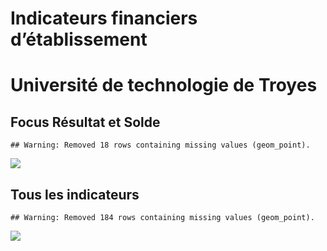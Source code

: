 Indicateurs financiers d’établissement
================

# Université de technologie de Troyes

## Focus Résultat et Solde

    ## Warning: Removed 18 rows containing missing values (geom_point).

![](université_de_technologie_de_troyes_files/figure-gfm/etab.focus-1.png)<!-- -->

## Tous les indicateurs

    ## Warning: Removed 184 rows containing missing values (geom_point).

![](université_de_technologie_de_troyes_files/figure-gfm/etab-1.png)<!-- -->
